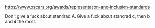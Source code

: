 https://www.oscars.org/awards/representation-and-inclusion-standards

Don't give a fuck about standrad A.
Give a fuck about standrad c, then b and d the most.

